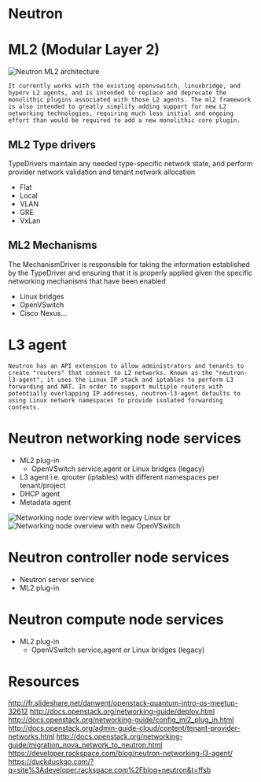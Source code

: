 # Neutron

# ML2 (Modular Layer 2)

![Neutron ML2 architecture](http://aqorn.com/wp-content/uploads/2014/11/ml2-arch1.png)

    It currently works with the existing openvswitch, linuxbridge, and hyperv L2 agents, and is intended to replace and deprecate the monolithic plugins associated with those L2 agents. The ml2 framework is also intended to greatly simplify adding support for new L2 networking technologies, requiring much less initial and ongoing effort than would be required to add a new monolithic core plugin.

## ML2 Type drivers
TypeDrivers maintain any needed type-specific network state, and perform provider network validation and tenant network allocation
- Flat
- Local
- VLAN
- GRE
- VxLan

## ML2 Mechanisms
The MechanismDriver is responsible for taking the information established by the TypeDriver and ensuring that it is properly applied given the specific networking mechanisms that have been enabled
- Linux bridges
- OpenVSwitch
- Cisco Nexus...

# L3 agent
    Neutron has an API extension to allow administrators and tenants to create "routers" that connect to L2 networks. Known as the "neutron-l3-agent", it uses the Linux IP stack and iptables to perform L3 forwarding and NAT. In order to support multiple routers with potentially overlapping IP addresses, neutron-l3-agent defaults to using Linux network namespaces to provide isolated forwarding contexts.

# Neutron networking node services
- ML2 plug-in
  - OpenVSwitch service,agent or Linux bridges (legacy)
- L3 agent i.e. qrouter (iptables) with different namespaces per tenant/project
- DHCP agent
- Metadata agent

![Networking node overview with legacy Linux br](http://docs.openstack.org/networking-guide/_images/scenario-legacy-lb-network1.png)
![Networking node overview with new OpenVSwitch](http://docs.openstack.org/networking-guide/_images/scenario-legacy-ovs-network1.png)

# Neutron controller node services
- Neutron server service
- ML2 plug-in

# Neutron compute node services
- ML2 plug-in
  - OpenVSwitch service,agent or Linux bridges (legacy)


# Resources
http://fr.slideshare.net/danwent/openstack-quantum-intro-os-meetup-32612
http://docs.openstack.org/networking-guide/deploy.html
http://docs.openstack.org/networking-guide/config_ml2_plug_in.html
http://docs.openstack.org/admin-guide-cloud/content/tenant-provider-networks.html
http://docs.openstack.org/networking-guide/migration_nova_network_to_neutron.html
https://developer.rackspace.com/blog/neutron-networking-l3-agent/
https://duckduckgo.com/?q=site%3Adeveloper.rackspace.com%2Fblog+neutron&t=ffsb
